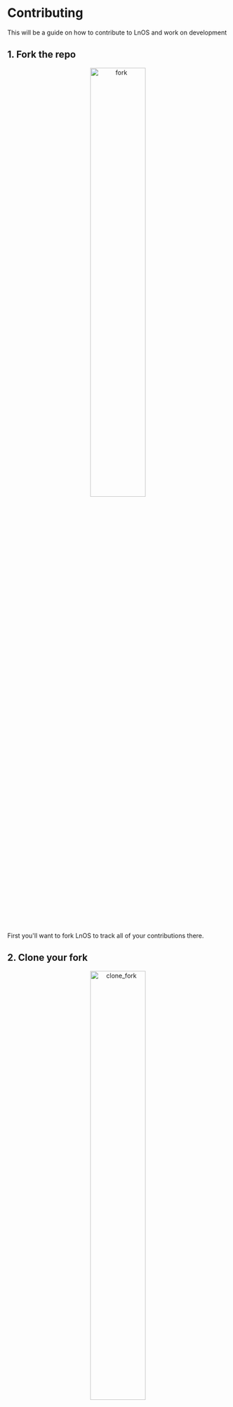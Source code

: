 # Contributing

This will be a guide on how to contribute to LnOS and work on development

## 1. Fork the repo

<center><img src="https://github.com/uta-lug-nuts/LnOS/blob/main/docs/images/fork.png?raw=true" width=50% alt="fork"></center>

First you'll want to fork LnOS to track all of your contributions there.

## 2. Clone your fork

<center><img src="https://github.com/uta-lug-nuts/LnOS/blob/main/docs/images/clone_fork.png?raw=true" width=50% alt="clone_fork"></center>

Next you'll clone your fork to your local repository

## 3. Make your changes

Now that you've cloned the repo, you can start making small incremental changes.

Before that we appreciate it if you add your GPG Public key to github and sign your commits.
You can read how to do that here: 
* [Generating a GPG key for github](https://docs.github.com/en/authentication/managing-commit-signature-verification/generating-a-new-gpg-key)
* [Adding GPG Public Key for github](https://docs.github.com/en/authentication/managing-commit-signature-verification/adding-a-gpg-key-to-your-github-account)


Recommendations:
* Commit frequently
    * in general make your commits consise. A bunch of changes that seem incoherent can make it confusing on what you're doing.
* Test often
    * you'll want to test often with Virtual machines or real hardware.
    * Read here on how to do Virtualization Testing: [Testing](testing.md)

## 4. Open a Pull Request (PR) with your changes

After you've fixed that bug, or added that feature you can open a PR for LnOS Maintainers to review and ensure everything checks out!


<center><img src="https://github.com/uta-lug-nuts/LnOS/blob/main/docs/images/open_pr.png?raw=true" width=50% alt="open_pr"></center>

### Notes

Contribution doesn't have to be adding features or fixing bugs, contribution can be helping flesh out our documentation on how we do a process, how a tool works in arch, what features desktop environments bring.

There's lots of ways to contribute and we are glad to take any help we can get !
